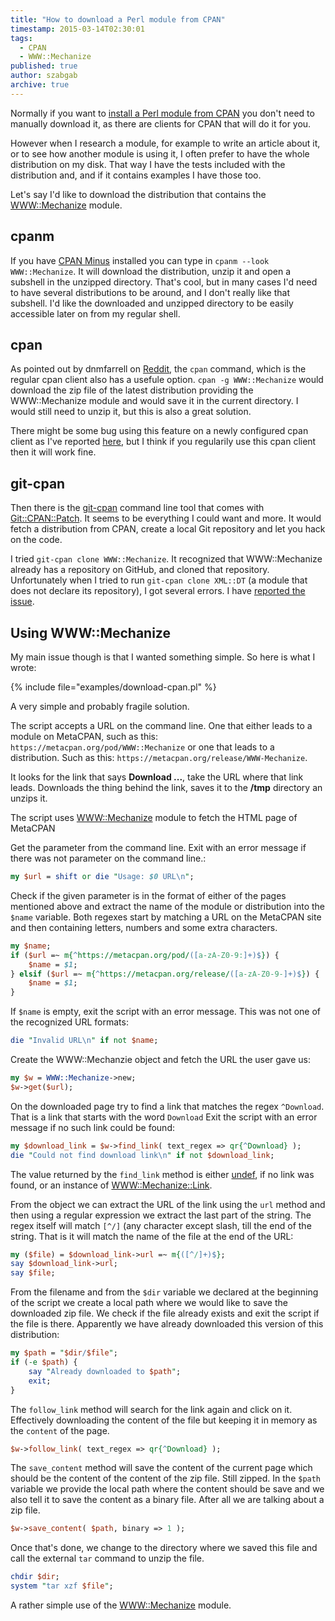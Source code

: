 ```yaml
---
title: "How to download a Perl module from CPAN"
timestamp: 2015-03-14T02:30:01
tags:
  - CPAN
  - WWW::Mechanize
published: true
author: szabgab
archive: true
---
```



Normally if you want to [install a Perl module from CPAN](/how-to-install-a-perl-module-from-cpan) you don't need
to manually download it, as there are clients for CPAN that will do it for you.

However when I research a module, for example to write an article about it, or to see how another module is using it, I often prefer to have
the whole distribution on my disk. That way I have the tests included with the distribution and, and if it contains examples
I have those too.


Let's say I'd like to download the distribution that contains the [WWW::Mechanize](https://metacpan.org/pod/WWW::Mechanize) module.


## cpanm

If you have [CPAN Minus](http://cpanmin.us) installed you can type in `cpanm --look WWW::Mechanize`. It will download the distribution,
unzip it and open a subshell in the unzipped directory. That's cool, but in many cases I'd need to have several distributions to be around, and
I don't really like that subshell. I'd like the downloaded and unzipped directory to be easily accessible later on from my regular shell.

## cpan

As pointed out by dnmfarrell on [Reddit](http://www.reddit.com/r/perl/comments/2yzuf4/how_to_download_a_perl_module_from_cpan/),
the `cpan` command, which is the regular cpan client also has a usefule option.
`cpan -g WWW::Mechanize` would download the zip file of the latest distribution providing the WWW::Mechanize module and
would save it in the current directory. I would still need to unzip it, but this is also a great solution.

There might be some bug using this feature on a newly configured cpan client as I've reported [here](https://rt.cpan.org/Ticket/Display.html?id=102778),
but I think if you regularily use this cpan client then it will work fine.

## git-cpan

Then there is the [git-cpan](https://metacpan.org/pod/distribution/Git-CPAN-Patch/bin/git-cpan) command line tool
that comes with [Git::CPAN::Patch](https://metacpan.org/pod/Git::CPAN::Patch).
It seems to be everything I could want and more. It would fetch a distribution from CPAN, create a local Git repository
and let you hack on the code.

I tried `git-cpan clone WWW::Mechanize`. It recognized that WWW::Mechanize already has a repository on GitHub,
and cloned that repository. Unfortunately when I tried to run `git-cpan clone XML::DT` (a module that does not
declare its repository), I got several errors. I have [reported the issue](https://github.com/yanick/git-cpan-patch/issues/20).

## Using WWW::Mechanize

My main issue though is that I wanted something simple. So here is what I wrote:

{% include file="examples/download-cpan.pl" %}

A very simple and probably fragile solution.

The script accepts a URL on the command line. One that either leads to a module on MetaCPAN, such as this:
`https://metacpan.org/pod/WWW::Mechanize` or one that leads to a distribution. Such as this:
`https://metacpan.org/release/WWW-Mechanize`.

It looks for the link that says **Download ...**, take the URL where that link leads. Downloads the thing behind the link,
saves it to the **/tmp** directory an unzips it.

The script uses [WWW::Mechanize](https://metacpan.org/pod/WWW::Mechanize) module to fetch the HTML page of MetaCPAN

Get the parameter from the command line. Exit with an error message if there was not parameter on the command line.:

```perl
my $url = shift or die "Usage: $0 URL\n";
```

Check if the given parameter is in the format of either of the pages mentioned above and extract the name of the
module or distribution into the `$name` variable. Both regexes start by matching a URL on the MetaCPAN
site and then containing letters, numbers and some extra characters.


```perl
my $name;
if ($url =~ m{^https://metacpan.org/pod/([a-zA-Z0-9:]+)$}) {
    $name = $1;
} elsif ($url =~ m{^https://metacpan.org/release/([a-zA-Z0-9-]+)$}) {
    $name = $1;
}
```

If `$name` is empty, exit the script with an error message. This was not one of the recognized URL formats:

```perl
die "Invalid URL\n" if not $name;
```


Create the WWW::Mechanzie object and fetch the URL the user gave us:

```perl
my $w = WWW::Mechanize->new;
$w->get($url);
```

On the downloaded page try to find a link that matches the regex `^Download`. That is a link that starts with the word `Download`
Exit the script with an error message if no such link could be found:

```perl
my $download_link = $w->find_link( text_regex => qr{^Download} );
die "Could not find download link\n" if not $download_link;
```

The value returned by the `find_link` method is either [undef](/undef-and-defined-in-perl), if no link was found,
or an instance of [WWW::Mechanize::Link](https://metacpan.org/pod/WWW::Mechanize::Link).

From the object we can extract the URL of the link using the `url` method and then using a regular expression we extract
the last part of the string. The regex itself will match `[^/]` (any character except slash, till the end of the string.
That is it will match the name of the file at the end of the URL:

```perl
my ($file) = $download_link->url =~ m{([^/]+)$};
say $download_link->url;
say $file;
```


From the filename and from the `$dir` variable we declared at the beginning of the script we create a local path
where we would like to save the downloaded zip file. We check if the file already exists and exit the script if the file is there.
Apparently we have already downloaded this version of this  distribution:

```perl
my $path = "$dir/$file";
if (-e $path) {
    say "Already downloaded to $path";
    exit;
}
```


The `follow_link` method will search for the link again and click on it. Effectively downloading the content of the file
but keeping it in memory as the `content` of the page.

```perl
$w->follow_link( text_regex => qr{^Download} );
```

The `save_content` method will save the content of the current page which should be the content of the content of the zip file.
Still zipped. In the `$path` variable we provide the local path where the content should be save and we also tell it to save the
content as a binary file. After all we are talking about a zip file.


```perl
$w->save_content( $path, binary => 1 );
```

Once that's done, we change to the directory where we saved this file and call the external `tar` command to unzip the file.

```perl
chdir $dir;
system "tar xzf $file";
```

A rather simple use of the [WWW::Mechanize](https://metacpan.org/pod/WWW::Mechanize) module.

